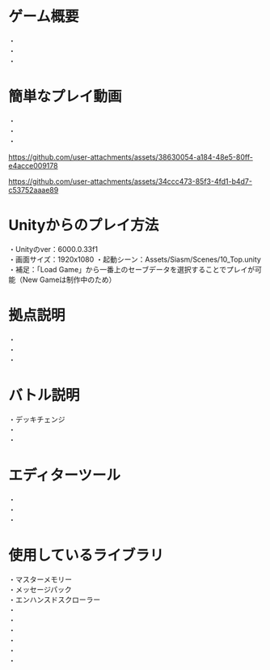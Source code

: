 # ゲーム概要
・  
・  
・  

# 簡単なプレイ動画
・  
・  
・  





https://github.com/user-attachments/assets/38630054-a184-48e5-80ff-e4acce009178





https://github.com/user-attachments/assets/34ccc473-85f3-4fd1-b4d7-c53752aaae89





# Unityからのプレイ方法
・Unityのver：6000.0.33f1  
・画面サイズ：1920x1080
・起動シーン：Assets/Siasm/Scenes/10_Top.unity  
・補足：「Load Game」から一番上のセーブデータを選択することでプレイが可能（New Gameは制作中のため） 

# 拠点説明
・  
・  
・  

# バトル説明
・デッキチェンジ  
・  
・  

# エディターツール
・  
・  
・  

# 使用しているライブラリ
・マスターメモリー  
・メッセージパック  
・エンハンスドスクローラー  
・  
・  
・  
・  
・  
・  


